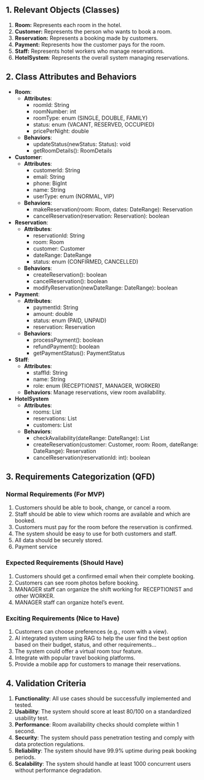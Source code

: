 ## 1. Relevant Objects (Classes)

1. **Room:** Represents each room in the hotel.
2. **Customer:** Represents the person who wants to book a room.
3. **Reservation:** Represents a booking made by customers.
4. **Payment:** Represents how the customer pays for the room.
5. **Staff:** Represents hotel workers who manage reservations.
6. **HotelSystem**: Represents the overall system managing reservations.

## 2. Class Attributes and Behaviors

- **Room**:
    - **Attributes**:
        - roomId: String
        - roomNumber: int
        - roomType: enum (SINGLE, DOUBLE, FAMILY)
        - status: enum (VACANT, RESERVED, OCCUPIED)
        - pricePerNight: double
    - **Behaviors**:
        - updateStatus(newStatus: Status): void
        - getRoomDetails(): RoomDetails
- **Customer**:
    - **Attributes**:
        - customerId: String
        - email: String
        - phone: BigInt
        - name: String
        - userType: enum (NORMAL, VIP)
    - **Behaviors**:
        - makeReservation(room: Room, dates: DateRange): Reservation
        - cancelReservation(reservation: Reservation): boolean
- **Reservation**:
    - **Attributes**:
        - reservationId: String
        - room: Room
        - customer: Customer
        - dateRange: DateRange
        - status: enum (CONFIRMED, CANCELLED)
    - **Behaviors**:
        - createReservation(): boolean
        - cancelReservation(): boolean
        - modifyReservation(newDateRange: DateRange): boolean
- **Payment**:
    - **Attributes**:
        - paymentId: String
        - amount: double
        - status: enum (PAID, UNPAID)
        - reservation: Reservation
    - **Behaviors**:
        - processPayment(): boolean
        - refundPayment(): boolean
        - getPaymentStatus(): PaymentStatus
- **Staff**:
    - **Attributes**:
        - staffId: String
        - name: String
        - role: enum (RECEPTIONIST, MANAGER, WORKER)
    - **Behaviors**: Manage reservations, view room availability.
- **HotelSystem**
    - **Attributes**:
        - rooms: List<Room>
        - reservations: List<Reservation>
        - customers: List<Customer>
    - **Behaviors**:
        - checkAvailability(dateRange: DateRange): List<Room>
        - createReservation(customer: Customer, room: Room, dateRange: DateRange): Reservation
        - cancelReservation(reservationId: int): boolean

## 3.  Requirements Categorization (QFD)



### **Normal Requirements (For MVP)**

1. Customers should be able to book, change, or cancel a room.
2. Staff should be able to view which rooms are available and which are booked.
3. Customers must pay for the room before the reservation is confirmed.
4. The system should be easy to use for both customers and staff.
5. All data should be securely stored.
6. Payment service

### **Expected Requirements (Should Have)**

1. Customers should get a confirmed email when their complete booking.
2. Customers can see room photos before booking.
3. MANAGER staff can organize the shift working for RECEPTIONIST and other WORKER.
4. MANAGER staff can organize hotel’s event.

### **Exciting Requirements (Nice to Have)**

1. Customers can choose preferences (e.g., room with a view).
2. AI integrated system using RAG to help the user find the best option based on their budget, status, and other requirements…
3. The system could offer a virtual room tour feature.
4. Integrate with popular travel booking platforms.
5. Provide a mobile app for customers to manage their reservations.

## 4. Validation Criteria

1. **Functionality**: All use cases should be successfully implemented and tested.
2. **Usability**: The system should score at least 80/100 on a standardized usability test.
3. **Performance**: Room availability checks should complete within 1 second.
4. **Security**: The system should pass penetration testing and comply with data protection regulations.
5. **Reliability**: The system should have 99.9% uptime during peak booking periods.
6. **Scalability**: The system should handle at least 1000 concurrent users without performance degradation.